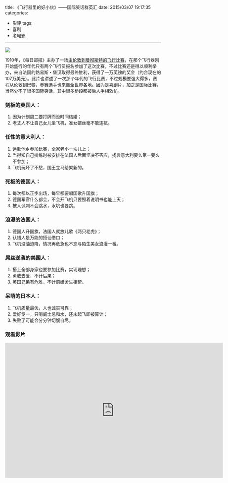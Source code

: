 title: 《飞行器里的好小伙》——国际笑话群英汇
date: 2015/03/07 19:17:35
categories:
- 影评
tags:
- 喜剧
- 老电影

---
![](http://covertness.qiniudn.com/feixingqilidehaoxiaohuo_p700028118.jpg)

<!-- more -->

1910年，《每日邮报》主办了一场[由伦敦到曼彻斯特的飞行比赛](http://zh.wikipedia.org/wiki/1910%E5%B9%B4%E4%BC%A6%E6%95%A6%E5%88%B0%E6%9B%BC%E5%BD%BB%E6%96%AF%E7%89%B9%E9%A3%9E%E8%A1%8C%E6%AF%94%E8%B5%9B)，在那个飞行器刚开始盛行的年代只有两个飞行员报名参加了这次比赛，不过比赛还是得以顺利举办，来自法国的路易斯・堡汉取得最终胜利，获得了一万英镑的奖金（约合现在的107万美元）。此片也讲述了一次那个年代的飞行比赛，不过规模要强大得多，赛程从伦敦到巴黎，参赛选手也来自全世界各地。因为是喜剧片，加之是国际比赛，当然少不了很多国际笑话，其中很多桥段都被后人争相效仿。

### 刻板的英国人：
1. 因为计划周二要打牌而没时间结婚；
2. 老丈人不让自己女儿坐飞机，准女婿丝毫不敢违抗。

### 任性的意大利人：
1. 远赴他乡参加比赛，全家老小一块儿上；
2. 当得知自己排练时被安排在法国人后面坚决不答应，扬言意大利要么第一要么不参加；
3. 飞机玩坏了不愁，国王立马给架新的。

### 死板的德国人：
1. 每次都以正步出场，每早都要唱国歌升国旗；
2. 德国军官什么都会，不会开飞机只要照着说明书也能上天；
3. 被人讽刺不会跳水，水坑也要跳。

### 浪漫的法国人：
1. 德国人升国旗，法国人就放儿歌《两只老虎》；
2. 认错人是万能的搭讪借口；
3. 飞机没油迫降，情况再危急也不忘与陌生美女浪漫一番。

### 屌丝逆袭的美国人：
1. 搭上全部身家也要参加比赛，实现理想；
2. 勇敢去爱，不计后果；
3. 英国兄弟有危难，不计前嫌舍生相帮。

### 呆萌的日本人：
1. 飞机质量最优，人也诚实可靠；
2. 爱好专一，只喝威士忌和水，还未起飞即被算计；
3. 失败了可能会分分钟切腹自尽。

### 观看影片
<iframe style="width:704px;height:436px;" src="https://ssl.acfun.tv/block-player-homura.html#vid=1996689;from=http://www.acfun.tv" id="ACFlashPlayer-re" frameborder="0"></iframe>
